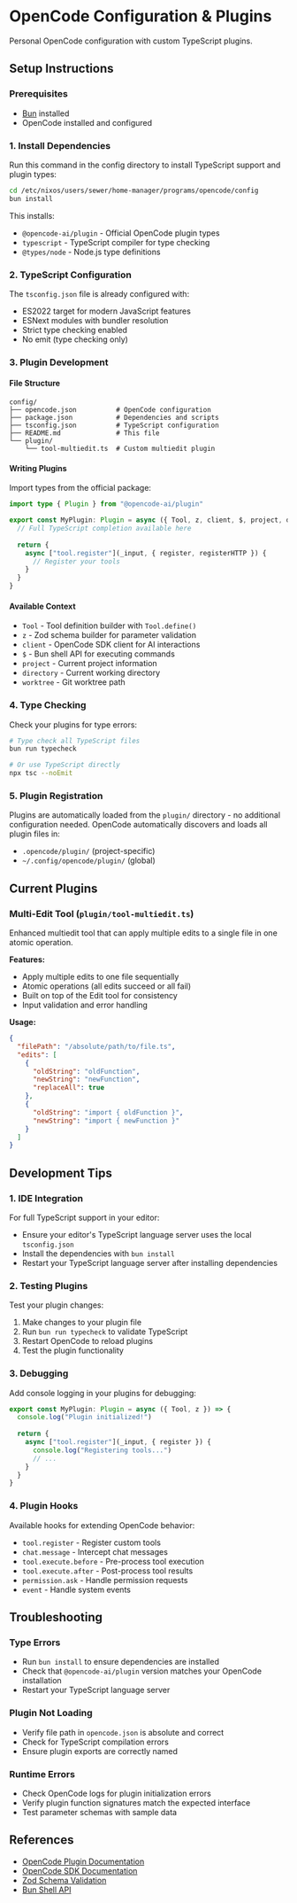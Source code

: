 # OpenCode Configuration & Plugins

Personal OpenCode configuration with custom TypeScript plugins.

## Setup Instructions

### Prerequisites

- [Bun](https://bun.sh/) installed
- OpenCode installed and configured

### 1. Install Dependencies

Run this command in the config directory to install TypeScript support and plugin types:

```bash
cd /etc/nixos/users/sewer/home-manager/programs/opencode/config
bun install
```

This installs:
- `@opencode-ai/plugin` - Official OpenCode plugin types
- `typescript` - TypeScript compiler for type checking
- `@types/node` - Node.js type definitions

### 2. TypeScript Configuration

The `tsconfig.json` file is already configured with:
- ES2022 target for modern JavaScript features
- ESNext modules with bundler resolution
- Strict type checking enabled
- No emit (type checking only)

### 3. Plugin Development

#### File Structure
```
config/
├── opencode.json          # OpenCode configuration
├── package.json           # Dependencies and scripts
├── tsconfig.json          # TypeScript configuration
├── README.md              # This file
└── plugin/
    └── tool-multiedit.ts  # Custom multiedit plugin
```

#### Writing Plugins

Import types from the official package:

```typescript
import type { Plugin } from "@opencode-ai/plugin"

export const MyPlugin: Plugin = async ({ Tool, z, client, $, project, directory, worktree }) => {
  // Full TypeScript completion available here
  
  return {
    async ["tool.register"](_input, { register, registerHTTP }) {
      // Register your tools
    }
  }
}
```

#### Available Context
- `Tool` - Tool definition builder with `Tool.define()`
- `z` - Zod schema builder for parameter validation
- `client` - OpenCode SDK client for AI interactions
- `$` - Bun shell API for executing commands
- `project` - Current project information
- `directory` - Current working directory
- `worktree` - Git worktree path

### 4. Type Checking

Check your plugins for type errors:

```bash
# Type check all TypeScript files
bun run typecheck

# Or use TypeScript directly
npx tsc --noEmit
```

### 5. Plugin Registration

Plugins are automatically loaded from the `plugin/` directory - no additional configuration needed. OpenCode automatically discovers and loads all plugin files in:

- `.opencode/plugin/` (project-specific)
- `~/.config/opencode/plugin/` (global)

## Current Plugins

### Multi-Edit Tool (`plugin/tool-multiedit.ts`)

Enhanced multiedit tool that can apply multiple edits to a single file in one atomic operation.

**Features:**
- Apply multiple edits to one file sequentially
- Atomic operations (all edits succeed or all fail)
- Built on top of the Edit tool for consistency
- Input validation and error handling

**Usage:**
```json
{
  "filePath": "/absolute/path/to/file.ts",
  "edits": [
    {
      "oldString": "oldFunction",
      "newString": "newFunction",
      "replaceAll": true
    },
    {
      "oldString": "import { oldFunction }",
      "newString": "import { newFunction }"
    }
  ]
}
```

## Development Tips

### 1. IDE Integration

For full TypeScript support in your editor:
- Ensure your editor's TypeScript language server uses the local `tsconfig.json`
- Install the dependencies with `bun install`
- Restart your TypeScript language server after installing dependencies

### 2. Testing Plugins

Test your plugin changes:
1. Make changes to your plugin file
2. Run `bun run typecheck` to validate TypeScript
3. Restart OpenCode to reload plugins
4. Test the plugin functionality

### 3. Debugging

Add console logging in your plugins for debugging:

```typescript
export const MyPlugin: Plugin = async ({ Tool, z }) => {
  console.log("Plugin initialized!")
  
  return {
    async ["tool.register"](_input, { register }) {
      console.log("Registering tools...")
      // ...
    }
  }
}
```

### 4. Plugin Hooks

Available hooks for extending OpenCode behavior:
- `tool.register` - Register custom tools
- `chat.message` - Intercept chat messages
- `tool.execute.before` - Pre-process tool execution
- `tool.execute.after` - Post-process tool results
- `permission.ask` - Handle permission requests
- `event` - Handle system events

## Troubleshooting

### Type Errors
- Run `bun install` to ensure dependencies are installed
- Check that `@opencode-ai/plugin` version matches your OpenCode installation
- Restart your TypeScript language server

### Plugin Not Loading
- Verify file path in `opencode.json` is absolute and correct
- Check for TypeScript compilation errors
- Ensure plugin exports are correctly named

### Runtime Errors
- Check OpenCode logs for plugin initialization errors
- Verify plugin function signatures match the expected interface
- Test parameter schemas with sample data

## References

- [OpenCode Plugin Documentation](https://opencode.ai/docs/plugins/)
- [OpenCode SDK Documentation](https://opencode.ai/docs/sdk/)
- [Zod Schema Validation](https://zod.dev/)
- [Bun Shell API](https://bun.sh/docs/runtime/shell)
